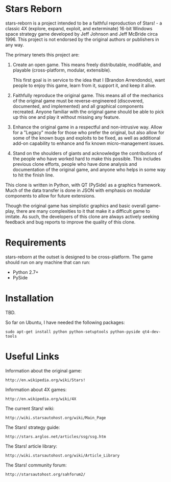 # Stars Reborn #

stars-reborn is a project intended to be a faithful reproduction of Stars! - a
classic 4X (explore, expand, exploit, and exterminate) 16-bit Windows space 
strategy game developed by Jeff Johnson and Jeff McBride circa 1996.  This
project is not endorsed by the original authors or publishers in any way.

The primary tenets this project are:

1.  Create an open game.  This means freely distributable, modifiable, and
    playable (cross-platform, modular, extensible).

    This first goal is in service to the idea that I (Brandon Arrendondo), want 
    people to enjoy this game, learn from it, support it, and keep it alive.

2.  Faithfully reproduce the original game.  This means all of the mechanics of
    the original game must be reverse-engineered (discovered, documented, and
    implemented) and all graphical components recreated.  Anyone familiar with
    the original game should be able to pick up this one and play it without
    missing any feature.
    
3.  Enhance the original game in a respectful and non-intrusive way.  Allow for
    a "Legacy" mode for those who prefer the original, but also allow for some
    of the known bugs and exploits to be fixed, as well as additional add-on
    capability to enhance and fix known micro-management issues.

4.  Stand on the shoulders of giants and acknowledge the contributions of the
    people who have worked hard to make this possible.  This includes previous
    clone efforts, people who have done analysis and documentation of the 
    original game, and anyone who helps in some way to hit the finish line.

This clone is written in Python, with QT (PySide) as a graphics framework.
Much of the data transfer is done in JSON with emphasis on modular components
to allow for future extensions.

Though the original game has simplistic graphics and basic overall game-play,
there are many complexities to it that make it a difficult game to imitate.  As
such, the developers of this clone are always actively seeking feedback and bug 
reports to improve the quality of this clone.

# Requirements #

stars-reborn at the outset is designed to be cross-platform.  The game should
run on any machine that can run:

 * Python 2.7+
 * PySide

# Installation #

TBD.

So far on Ubuntu, I have needed the following packages:

    sudo apt-get install python python-setuptools python-pyside qt4-dev-tools

# Useful Links #

Information about the original game:

    http://en.wikipedia.org/wiki/Stars!

Information about 4X games:

    http://en.wikipedia.org/wiki/4X

The current Stars! wiki:

    http://wiki.starsautohost.org/wiki/Main_Page

The Stars! strategy guide:

    http://stars.arglos.net/articles/ssg/ssg.htm

The Stars! article library:

    http://wiki.starsautohost.org/wiki/Article_Library

The Stars! community forum:

    http://starsautohost.org/sahforum2/
